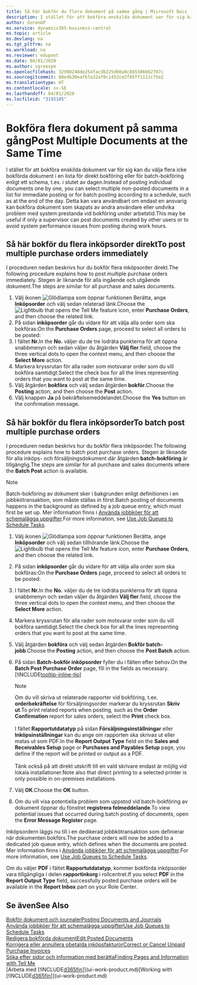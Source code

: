 ```yaml
---
title: Så här bokför du flera dokument på samma gång | Microsoft Docs
description: I stället för att bokföra enskilda dokument var för sig kan du välja flera icke bokförda dokument i en lista för batch-bokföring, antingen för direkt bokföring eller som t.ex. i slutet av dagen.
author: SorenGP
ms.service: dynamics365-business-central
ms.topic: article
ms.devlang: na
ms.tgt_pltfrm: na
ms.workload: na
ms.reviewer: edupont
ms.date: 04/01/2020
ms.author: sgroespe
ms.openlocfilehash: 32998248de254facdb225d60a0c8b55066b2707c
ms.sourcegitcommit: 88e4b30eaf6fa32af0c1452ce2f85ff1111c75e2
ms.translationtype: HT
ms.contentlocale: sv-SE
ms.lasthandoff: 04/01/2020
ms.locfileid: "3192105"
---
```

# <a name="post-multiple-documents-at-the-same-time"></a><span data-ttu-id="0353d-103">Bokföra flera dokument på samma gång</span><span class="sxs-lookup"><span data-stu-id="0353d-103">Post Multiple Documents at the Same Time</span></span>
<span data-ttu-id="0353d-104">I stället för att bokföra enskilda dokument var för sig kan du välja flera icke bokförda dokument i en lista för direkt bokföring eller för batch-bokföring enligt ett schema, t.ex. i slutet av dagen.</span><span class="sxs-lookup"><span data-stu-id="0353d-104">Instead of posting individual documents one by one, you can select multiple non-posted documents in a list for immediate posting or for batch posting according to a schedule, such as at the end of the day.</span></span> <span data-ttu-id="0353d-105">Detta kan vara användbart om endast en ansvarig kan bokföra dokument som skapats av andra användare eller undvika problem med system prestanda vid bokföring under arbetstid.</span><span class="sxs-lookup"><span data-stu-id="0353d-105">This may be useful if only a supervisor can post documents created by other users or to avoid system performance issues from posting during work hours.</span></span>

## <a name="to-post-multiple-purchase-orders-immediately"></a><span data-ttu-id="0353d-106">Så här bokför du flera inköpsorder direkt</span><span class="sxs-lookup"><span data-stu-id="0353d-106">To post multiple purchase orders immediately</span></span>
<span data-ttu-id="0353d-107">I proceduren nedan beskrivs hur du bokför flera inköpsorder direkt.</span><span class="sxs-lookup"><span data-stu-id="0353d-107">The following procedure explains how to post multiple purchase orders immediately.</span></span> <span data-ttu-id="0353d-108">Stegen är liknande för alla ingående och utgående dokument.</span><span class="sxs-lookup"><span data-stu-id="0353d-108">The steps are similar for all purchase and sales documents.</span></span>

1. <span data-ttu-id="0353d-109">Välj ikonen ![Glödlampa som öppnar funktionen Berätta](media/ui-search/search_small.png "Berätta vad du vill göra"), ange **Inköpsorder** och välj sedan relaterad länk.</span><span class="sxs-lookup"><span data-stu-id="0353d-109">Choose the ![Lightbulb that opens the Tell Me feature](media/ui-search/search_small.png "Tell me what you want to do") icon, enter **Purchase Orders**, and then choose the related link.</span></span>
2. <span data-ttu-id="0353d-110">På sidan **inköpsorder** går du vidare för att välja alla order som ska bokföras:</span><span class="sxs-lookup"><span data-stu-id="0353d-110">On the **Purchase Orders** page, proceed to select all orders to be posted:</span></span>
3. <span data-ttu-id="0353d-111">I fältet **Nr.**</span><span class="sxs-lookup"><span data-stu-id="0353d-111">In the **No.**</span></span> <span data-ttu-id="0353d-112">väljer du de tre lodräta punkterna för att öppna snabbmenyn och sedan väljer du åtgärden **Välj fler**.</span><span class="sxs-lookup"><span data-stu-id="0353d-112">field, choose the three vertical dots to open the context menu, and then choose the **Select More** action.</span></span>
4. <span data-ttu-id="0353d-113">Markera kryssrutan för alla rader som motsvarar order som du vill bokföra samtidigt.</span><span class="sxs-lookup"><span data-stu-id="0353d-113">Select the check box for all the lines representing orders that you want to post at the same time.</span></span>
5. <span data-ttu-id="0353d-114">Välj åtgärden **bokföra** och välj sedan åtgärden **bokför**.</span><span class="sxs-lookup"><span data-stu-id="0353d-114">Choose the **Posting** action, and then choose the **Post** action.</span></span>
6. <span data-ttu-id="0353d-115">Välj knappen **Ja** på bekräftelsemeddelandet.</span><span class="sxs-lookup"><span data-stu-id="0353d-115">Choose the **Yes** button on the confirmation message.</span></span>

## <a name="to-batch-post-multiple-purchase-orders"></a><span data-ttu-id="0353d-116">Så här bokför du flera inköpsorder</span><span class="sxs-lookup"><span data-stu-id="0353d-116">To batch post multiple purchase orders</span></span>
<span data-ttu-id="0353d-117">I proceduren nedan beskrivs hur du bokför flera inköpsorder.</span><span class="sxs-lookup"><span data-stu-id="0353d-117">The following procedure explains how to batch post purchase orders.</span></span> <span data-ttu-id="0353d-118">Stegen är liknande för alla inköps- och försäljningsdokument där åtgärden **batch-bokföring** är tillgänglig.</span><span class="sxs-lookup"><span data-stu-id="0353d-118">The steps are similar for all purchase and sales documents where the **Batch Post** action is available.</span></span>

> [!NOTE]
> <span data-ttu-id="0353d-119">Batch-bokföring av dokument sker i bakgrunden enligt definitionen i en jobbkötransaktion, som måste ställas in först.</span><span class="sxs-lookup"><span data-stu-id="0353d-119">Batch posting of documents happens in the background as defined by a job queue entry, which must first be set up.</span></span> <span data-ttu-id="0353d-120">Mer information finns i [Använda jobbköer för att schemalägga uppgifter](admin-job-queues-schedule-tasks.md).</span><span class="sxs-lookup"><span data-stu-id="0353d-120">For more information, see [Use Job Queues to Schedule Tasks](admin-job-queues-schedule-tasks.md).</span></span>

1. <span data-ttu-id="0353d-121">Välj ikonen ![Glödlampa som öppnar funktionen Berätta](media/ui-search/search_small.png "Berätta vad du vill göra"), ange **Inköpsorder** och välj sedan tillhörande länk.</span><span class="sxs-lookup"><span data-stu-id="0353d-121">Choose the ![Lightbulb that opens the Tell Me feature](media/ui-search/search_small.png "Tell me what you want to do") icon, enter **Purchase Orders**, and then choose the related link.</span></span>  
2. <span data-ttu-id="0353d-122">På sidan **inköpsorder** går du vidare för att välja alla order som ska bokföras:</span><span class="sxs-lookup"><span data-stu-id="0353d-122">On the **Purchase Orders** page, proceed to select all orders to be posted:</span></span>
3. <span data-ttu-id="0353d-123">I fältet **Nr.**</span><span class="sxs-lookup"><span data-stu-id="0353d-123">In the **No.**</span></span> <span data-ttu-id="0353d-124">väljer du de tre lodräta punkterna för att öppna snabbmenyn och sedan väljer du åtgärden **Välj fler**.</span><span class="sxs-lookup"><span data-stu-id="0353d-124">field, choose the three vertical dots to open the context menu, and then choose the **Select More** action.</span></span>
4. <span data-ttu-id="0353d-125">Markera kryssrutan för alla rader som motsvarar order som du vill bokföra samtidigt.</span><span class="sxs-lookup"><span data-stu-id="0353d-125">Select the check box for all the lines representing orders that you want to post at the same time.</span></span>
5. <span data-ttu-id="0353d-126">Välj åtgärden **bokföra** och välj sedan åtgärden **Bokför batch-jobb**.</span><span class="sxs-lookup"><span data-stu-id="0353d-126">Choose the **Posting** action, and then choose the **Post Batch** action.</span></span>
6. <span data-ttu-id="0353d-127">På sidan **Batch-bokför inköpsorder** fyller du i fälten efter behov.</span><span class="sxs-lookup"><span data-stu-id="0353d-127">On the **Batch Post Purchase Order** page, fill in the fields as necessary.</span></span> [!INCLUDE[tooltip-inline-tip](includes/tooltip-inline-tip_md.md)]

    > [!NOTE]
    > <span data-ttu-id="0353d-128">Om du vill skriva ut relaterade rapporter vid bokföring, t.ex. **orderbekräftelse** för försäljningsorder markerar du kryssrutan **Skriv ut**.</span><span class="sxs-lookup"><span data-stu-id="0353d-128">To print related reports when posting, such as the **Order Confirmation** report for sales orders, select the **Print** check box.</span></span><br /><br /> <span data-ttu-id="0353d-129">I fältet **Rapportutdatatyp** på sidan **Försäljningsinställningar** eller **Inköpsinställningar** kan du ange om rapporten ska skrivas ut eller matas ut som PDF.</span><span class="sxs-lookup"><span data-stu-id="0353d-129">In the **Report Output Type** field on the **Sales and Receivables Setup** page or **Purchases and Payables Setup** page, you define if the report will be printed or output as a PDF.</span></span><br /><br /> <span data-ttu-id="0353d-130">Tänk också på att direkt utskrift till en vald skrivare endast är möjlig vid lokala installationer.</span><span class="sxs-lookup"><span data-stu-id="0353d-130">Note also that direct printing to a selected printer is only possible in on-premises installations.</span></span>

7. <span data-ttu-id="0353d-131">Välj **OK**.</span><span class="sxs-lookup"><span data-stu-id="0353d-131">Choose the **OK** button.</span></span>
8. <span data-ttu-id="0353d-132">Om du vill visa potentiella problem som uppstod vid batch-bokföring av dokument öppnar du fönstret **registrera felmeddelande**.</span><span class="sxs-lookup"><span data-stu-id="0353d-132">To view potential issues that occurred during batch posting of documents, open the **Error Message Register** page.</span></span>

<span data-ttu-id="0353d-133">Inköpsordern läggs nu till i en dedikerad jobbkötransaktion som definierar när dokumenten bokförs.</span><span class="sxs-lookup"><span data-stu-id="0353d-133">The purchase orders will now be added to a dedicated job queue entry, which defines when the documents are posted.</span></span> <span data-ttu-id="0353d-134">Mer information finns i [Använda jobbköer för att schemalägga uppgifter](admin-job-queues-schedule-tasks.md).</span><span class="sxs-lookup"><span data-stu-id="0353d-134">For more information, see [Use Job Queues to Schedule Tasks](admin-job-queues-schedule-tasks.md).</span></span>

<span data-ttu-id="0353d-135">Om du väljer **PDF** i fältet **Rapportutdatatyp**, kommer bokförda inköpsorder vara tillgängliga i delen **rapportinkorg** i rollcentret.</span><span class="sxs-lookup"><span data-stu-id="0353d-135">If you select **PDF** in the **Report Output Type** field, successfully posted purchase orders will be available in the **Report Inbox** part on your Role Center.</span></span>

## <a name="see-also"></a><span data-ttu-id="0353d-136">Se även</span><span class="sxs-lookup"><span data-stu-id="0353d-136">See Also</span></span>
[<span data-ttu-id="0353d-137">Bokför dokument och journaler</span><span class="sxs-lookup"><span data-stu-id="0353d-137">Posting Documents and Journals</span></span>](ui-post-documents-journals.md)  
[<span data-ttu-id="0353d-138">Använda jobbköer för att schemalägga uppgifter</span><span class="sxs-lookup"><span data-stu-id="0353d-138">Use Job Queues to Schedule Tasks</span></span>](admin-job-queues-schedule-tasks.md)  
[<span data-ttu-id="0353d-139">Redigera bokförda dokument</span><span class="sxs-lookup"><span data-stu-id="0353d-139">Edit Posted Documents</span></span>](across-edit-posted-document.md)  
[<span data-ttu-id="0353d-140">Korrigera eller annullera obetalda inköpsfakturor</span><span class="sxs-lookup"><span data-stu-id="0353d-140">Correct or Cancel Unpaid Purchase Invoices</span></span>](purchasing-how-correct-cancel-unpaid-purchase-invoices.md)  
[<span data-ttu-id="0353d-141">Söka efter sidor och information med berätta</span><span class="sxs-lookup"><span data-stu-id="0353d-141">Finding Pages and Information with Tell Me</span></span>](ui-search.md)  
<span data-ttu-id="0353d-142">[Arbeta med [!INCLUDE[d365fin](includes/d365fin_md.md)]](ui-work-product.md)</span><span class="sxs-lookup"><span data-stu-id="0353d-142">[Working with [!INCLUDE[d365fin](includes/d365fin_md.md)]](ui-work-product.md)</span></span>
